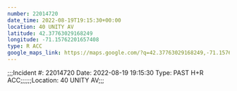 ```yaml
---
number: 22014720
date_time: 2022-08-19T19:15:30+00:00
location: 40 UNITY AV
latitude: 42.37763029168249
longitude: -71.15762201657408
type: R ACC
google_maps_link: https://maps.google.com/?q=42.37763029168249,-71.15762201657408
---
```


;;;Incident #: 22014720   Date: 2022-08-19 19:15:30    Type: PAST H+R ACC;;;;;;Location: 40 UNITY AV;;;
